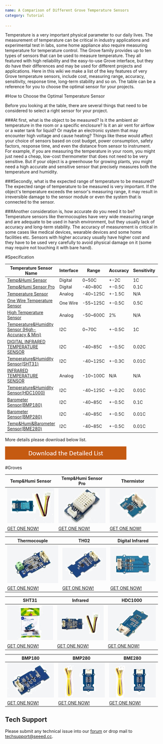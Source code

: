 ```yaml
---
name: A Comparison of Different Grove Temperature Sensors
category: Tutorial

---
```



Temperature is a very important physical parameter to our daily lives. The measurement of temperature can be critical in industry applications and experimental test in labs, some home appliance also require measuring temperature for temperature control. 
The Grove family provides up to ten types of sensors that can be used to measure temperature. They all featured with high reliability and the easy-to-use Grove interface, but they do have their differences and may be used for different projects and applications. 
Here in this wiki we make a list of the key features of very Grove temperature sensors, include cost, measuring range, accuracy, sensitivity, response time, long-term stability and so on. The table can be a reference for you to choose the optimal sensor for your projects.

#How to Choose the Optimal Temperature Sensor

Before you looking at the table, there are several things that need to be considered to select a right sensor for your project. 

###At first, what is the object to be measured?
Is it the ambient air temperature in the room or a specific enclosure? Is it an air vent for airflow or a water tank for liquid? Or maybe an electronic system that may encounter high voltage and cause heating? Things like these would affect your choice of sensors based on cost budget, power consumption, safety factors, response time, and even the distance from sensor to instrument. For example, if you are measuring the temperature in your room, you might just need a cheap, low-cost thermometer that does not need to be very sensitive. But if your object is a greenhouse for growing plants, you might need a high accurate and sensitive sensor that precisely measures both the temperature and humidity.

###Secondly, what is the expected range of temperature to be measured?
The expected range of temperature to be measured is very important. If the object's temperature exceeds the sensor's measuring range, it may result in irreversible damage to the sensor module or even the system that is connected to the sensor.

###Another consideration is, how accurate do you need it to be?
Temperature sensors like thermocouples have very wide measuring range and are adequate to be used in harsh environment, but they usually lack of accuracy and long-term stability. The accuracy of measurement is critical in some cases like medical devices, wearable devices and some home facilities etc. Sensors with higher accuracy usually have higher cost and they have to be used very carefully to avoid physical damage on it (some may require not touching it with bare hand).

#Specification

|Temperature Sensor Name|Interface|Range|Accuracy|Sensitivity|Datasheet|
|-----------------------|---------|----|---------|-----------|----|
|[Temp&Humi Sensor](http://wiki.seeed.cc/Grove-TemperatureAndHumidity_Sensor/) | Digital | 0~50C|+-2C|1C|[DHT11](https://github.com/SeeedDocument/Grove-TemperatureAndHumidity_Sensor/raw/master/res/DHT11.pdf)|
|[Temp&Humi Sensor Pro](http://wiki.seeed.cc/Grove-Temperature_and_Humidity_Sensor_Pro/) | Digital | -40~80C|+-0.5C|0.1C| [DHT22/AM2302](https://github.com/SeeedDocument/Grove-Temperature_and_Humidity_Sensor_Pro/raw/master/res/AM2302.pdf) |
|[Temperature Sensor](http://wiki.seeed.cc/Grove-Temperature_Sensor_V1.2/) | Analog | -40~125C|+-1.5C|N/A|[NCP18WF104F03RC](https://github.com/SeeedDocument/Grove-Temperature_Sensor_V1.2/raw/master/res/NCP18WF104F03RC.pdf) |
|[One Wire Temperature Sensor](http://datasheets.maxim-ic.com/en/ds/DS18B20.pdf) | One Wire | -55~125C|+-0.5C|0.5C|[DS18B20](http://datasheets.maxim-ic.com/en/ds/DS18B20.pdf) |
|[High Temperature Sensor](http://wiki.seeed.cc/Grove-High_Temperature_Sensor/) |Analog|-50~600C|2%|N/A|K Type Thermocouple|
|[Temperature&Humidity Sensor (High-Accuracy & Mini)](http://wiki.seeed.cc/Grove-TemptureAndHumidity_Sensor-High-Accuracy_AndMini-v1.0/) |I2C|0~70C|+-0.5C|1C|[TH02](https://raw.githubusercontent.com/SeeedDocument/Grove-TemptureAndHumidity_Sensor-High-Accuracy_AndMini-v1.0/master/res/TH02_SENSOR.pdf) |
|[DIGITAL INFRARED TEMPERATURE SENSOR](http://wiki.seeed.cc/Grove-Digital_Infrared_Temperature_Sensor/) |I2C|-40~85C|+-0.5C|0.02C|[MLX90615](https://raw.githubusercontent.com/SeeedDocument/Grove-Digital_Infrared_Temperature_Sensor/master/res/MLX90615.pdf) |
|[Temperature&Humidity Sensor(SHT31)](http://wiki.seeed.cc/Grove-TempAndHumi_Sensor-SHT31/) |I2C|-40~125C|+-0.3C|0.01C|[SHT31](https://raw.githubusercontent.com/SeeedDocument/Grove-TempAndHumi_Sensor-SHT31/master/res/Grove-TempAndHumi_Sensor-SHT31-Datasheets.zip) |
|[INFRARED TEMPERATURE SENSOR](http://wiki.seeed.cc/Grove-Infrared_Temperature_Sensor/) |Analog|-10~100C|N/A|N/A|[OTP-538U](https://raw.githubusercontent.com/SeeedDocument/Grove-Infrared_Temperature_Sensor/master/res/OTP-538Udatasheet.zip) |
|[Temperature&Humidity Sensor(HDC1000)](http://wiki.seeed.cc/Grove-TemperatureAndHumidity_Sensor-HDC1000/) |I2C|-40~125C|+-0.2C|0.01C|[HDC1000](https://raw.githubusercontent.com/SeeedDocument/Grove-TemperatureAndHumidity_Sensor-HDC1000/master/res/HDC1000.pdf) |
|[Barometer Sensor(BMP180)](http://wiki.seeed.cc/Grove-Barometer_Sensor-BMP180/) |I2C|-40~85C|+-0.5C|0.1C|[BMP180](https://raw.githubusercontent.com/SeeedDocument/Grove-Barometer_Sensor-BMP180/master/res/BMP180.pdf) |
|[Barometer Sensor(BMP280)](http://wiki.seeed.cc/Grove-Barometer_Sensor-BMP280/) |I2C|-40~85C|+-0.5C|0.01C|[BMP280](https://raw.githubusercontent.com/SeeedDocument/Grove-Barometer_Sensor-BMP280/master/res/Grove-Barometer_Sensor-BMP280-BMP280-DS001-12_Datasheet.pdf) |
|[Temp&Humi&Barometer Sensor(BME280)](http://wiki.seeed.cc/Grove-Barometer_Sensor-BME280/) |I2C|-40~85C|+-0.5C|0.01C|[BME280](https://raw.githubusercontent.com/SeeedDocument/Grove-Barometer_Sensor-BME280/master/res/Grove-Barometer_Sensor-BME280-.pdf) |

More details please download below list.

[![](https://raw.githubusercontent.com/SeeedDocument/Tutorial_Temperature_Sensor/master/img/list.png)](https://github.com/SeeedDocument/Tutorial_Temperature_Sensor/raw/master/res/temperature%C2%A0sensor%20v2.xlsx)

#Groves

|Temp&Humi Sensor | Temp&Humi Sensor Pro | Thermistor |
|----------------------------|-------------------------------------|------------------------|
|![](https://raw.githubusercontent.com/SeeedDocument/Tutorial_Temperature_Sensor/master/img/1.jpg)|![](https://raw.githubusercontent.com/SeeedDocument/Tutorial_Temperature_Sensor/master/img/2.jpg)|![](https://raw.githubusercontent.com/SeeedDocument/Tutorial_Temperature_Sensor/master/img/3.jpg)|
|[GET ONE NOW!](https://www.seeedstudio.com/Grove-Temp%26Humi-Sensor-p-745.html)|[GET ONE NOW!](https://www.seeedstudio.com/Grove-Temperature%26Humidity-Sensor-Pro-p-838.html)|[GET ONE NOW!](https://www.seeedstudio.com/Grove-Temperature-Sensor-p-774.html)|

|Thermocouple | TH02| Digital Infrared|
|----------------------------|-------------------------------------|------------------------|
|![](https://raw.githubusercontent.com/SeeedDocument/Tutorial_Temperature_Sensor/master/img/4.jpg)|![](https://raw.githubusercontent.com/SeeedDocument/Tutorial_Temperature_Sensor/master/img/5.jpg)|![](https://raw.githubusercontent.com/SeeedDocument/Tutorial_Temperature_Sensor/master/img/6.jpg)|
|[GET ONE NOW!](http://www.seeedstudio.com/depot/Grove-High-Temperature-Sensor-p-1810.html)|[GET ONE NOW!](https://www.seeedstudio.com/Grove-Temperature%26Humidity-Sensor-(High-Accuracy-%26-Mini)-p-1921.html)|[GET ONE NOW!](http://www.seeedstudio.com/Grove-Digital-Infrared-Temperature-Sensor-p-2385.html)|

|SHT31| Infrared| HDC1000 |
|----------------------------|-------------------------------------|------------------------|
|![](https://raw.githubusercontent.com/SeeedDocument/Tutorial_Temperature_Sensor/master/img/7.jpg)|![](https://raw.githubusercontent.com/SeeedDocument/Tutorial_Temperature_Sensor/master/img/8.jpg)|![](https://raw.githubusercontent.com/SeeedDocument/Tutorial_Temperature_Sensor/master/img/9.jpg)|
|[GET ONE NOW!](http://www.seeedstudio.com/depot/Grove-TemperatureHumidity-Sensor-SHT31-p-2655.html)|[GET ONE NOW!](http://www.seeedstudio.com/Grove-Infrared-Temperature-Sensor-p-1058.html)|[GET ONE NOW!](http://www.seeedstudio.com/depot/Grove-TemperatureHumidity-Sensor-HDC1000-p-2535.html?cPath=25_125)|

| BMP180 | BMP280 | BME280 |
|----------------------------|-------------------------------------|------------------------|
|![](https://raw.githubusercontent.com/SeeedDocument/Tutorial_Temperature_Sensor/master/img/10.jpg)|![](https://raw.githubusercontent.com/SeeedDocument/Tutorial_Temperature_Sensor/master/img/11.jpg)|![](https://raw.githubusercontent.com/SeeedDocument/Tutorial_Temperature_Sensor/master/img/12.jpg)|
|[GET ONE NOW!](http://www.seeedstudio.com/Grove-Barometer-Sensor-(BMP180)-p-1840.html)|[GET ONE NOW!](http://www.seeedstudio.com/depot/Grove-Barometer-Sensor-BMP280-p-2652.html)|[GET ONE NOW!](http://www.seeedstudio.com/depot/Grove-TempHumiBarometer-Sensor-BME280-p-2653.html)|

## Tech Support
Please submit any technical issue into our [forum](http://forum.seeedstudio.com/) or drop mail to techsupport@seeed.cc. 
